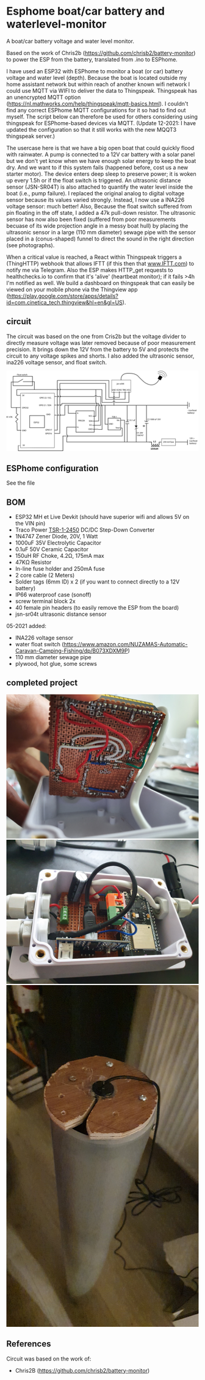 # Esphome boat/car battery and waterlevel-monitor
A boat/car battery voltage and water level monitor.

Based on the work of Chris2b (https://github.com/chrisb2/battery-monitor) to power the ESP from the battery, translated from .ino to ESPhome. 

I have used an ESP32 with ESPhome to monitor a boat (or car) battery voltage and water level (depth). Because the boat is located outside my home assistant network but within reach of another known wifi network I could use MQTT via WIFI to deliver the data to Thingspeak. Thingspeak has an unencrypted MQTT option (https://nl.mathworks.com/help/thingspeak/mqtt-basics.html). I couldn't find any correct ESPhome MQTT configurations for it so had to find out myself. The script below can therefore be used for others considering using thingspeak for ESPhome-based devices via MQTT. (Update 12-2021: I have updated the configuration so that it still works with the new MQQT3 thingspeak server.)

The usercase here is that we have a big open boat that could quickly flood with rainwater. A pump is connected to a 12V car battery with a solar panel but we don't yet know when we have enough solar energy to keep the boat dry. And we want to if this system fails (happened before, cost us a new starter motor). The device enters deep sleep to preserve power; it is woken up every 1.5h or if the float switch is triggered. An ultrasonic distance sensor (JSN-SR04T) is also attached to quantify the water level inside the boat (i.e., pump failure). I replaced the original analog to digital voltage sensor because its values varied strongly. Instead, I now use a INA226 voltage sensor: much better! Also, Because the float switch suffered from pin floating in the off state, I added a 47k pull-down resistor. The ultrasonic sensor has now also been fixed (suffered from poor measurements becuase of its wide projection angle in a messy boat hull) by placing the ultrasonic sensor in a large (110 mm diameter) sewage pipe with the sensor placed in a (conus-shaped) funnel to direct the sound in the right direction (see photographs).

When a critical value is reached, a React within Thingspeak triggers a (ThingHTTP) webhook that allows IFTT (if this then that www.IFTT.com) to notify me via Telegram. Also the ESP makes HTTP_get requests to healthchecks.io to confirm that it's 'alive' (heartbeat monitor); if it fails >4h I'm notified as well. We build a dashboard on thingspeak that can easily  be viewed on your mobile phone via the Thingview app (https://play.google.com/store/apps/details?id=com.cinetica_tech.thingview&hl=en&gl=US).



## circuit
The circuit was based on the one from Cris2b but the voltage divider to directly measure voltage was later removed because of poor measurement precision. It brings down the 12V from the battery to 5V and protects the circuit to any voltage spikes and shorts. I also added the ultrasonic sensor, ina226 voltage sensor, and float switch.

![](https://github.com/ESPmonster/Esphome-boat-battery-and-waterlevel-monitor/blob/main/Wiring%20diagram.png?v=4&s=400)


## ESPhome configuration

See the file

## BOM

* ESP32 MH et Live Devkit (should have superior wifi and allows 5V on the VIN pin)
* Traco Power [TSR-1-2450](docs/tsr1.pdf) DC/DC Step-Down Converter
* 1N4747 Zener Diode, 20V, 1 Watt
* 1000uF 35V Electrolytic Capacitor
* 0.1uF 50V Ceramic Capacitor
* 150uH RF Choke, 4.2&Omega;, 175mA max
* 47K&Omega; Resistor
* In-line fuse holder and 250mA fuse
* 2 core cable (2 Meters)
* Solder tags (6mm ID) x 2 (if you want to connect directly to a 12V battery)
* IP66 waterproof case (sonoff)
* screw terminal block 2x
* 40 female pin headers  (to easily remove the ESP from the board)
* jsn-sr04t ultrasonic distance sensor

05-2021 added:
* INA226 voltage sensor
* water float switch (https://www.amazon.com/NUZAMAS-Automatic-Caravan-Camping-Fishing/dp/B073XDXM9P)
* 110 mm diameter sewage pipe
* plywood, hot glue, some screws


## completed project

![](https://github.com/ESPmonster/Esphome-boat-battery-and-waterlevel-monitor/blob/main/20210430_101307.jpg?v=4&s=400)
![](https://github.com/ESPmonster/Esphome-boat-battery-and-waterlevel-monitor/blob/main/20210430_101206.jpg?v=4&s=400)
![](https://github.com/ESPmonster/Esphome-boat-battery-and-waterlevel-monitor/blob/main/IMG-20210502-WA0011.jpeg?v=4&s=400)


## References

Circuit was based on the work of:
* Chris2B (https://github.com/chrisb2/battery-monitor)
